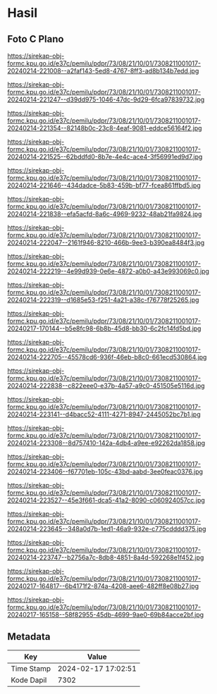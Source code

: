 # Hasil

## Foto C Plano

https://sirekap-obj-formc.kpu.go.id/e37c/pemilu/pdpr/73/08/21/10/01/7308211001017-20240214-221008--a2faf143-5ed8-4767-8ff3-ad8b134b7edd.jpg

https://sirekap-obj-formc.kpu.go.id/e37c/pemilu/pdpr/73/08/21/10/01/7308211001017-20240214-221247--d39dd975-1046-47dc-9d29-6fca97839732.jpg

https://sirekap-obj-formc.kpu.go.id/e37c/pemilu/pdpr/73/08/21/10/01/7308211001017-20240214-221354--82148b0c-23c8-4eaf-9081-eddce56164f2.jpg

https://sirekap-obj-formc.kpu.go.id/e37c/pemilu/pdpr/73/08/21/10/01/7308211001017-20240214-221525--62bddfd0-8b7e-4e4c-ace4-3f56991ed9d7.jpg

https://sirekap-obj-formc.kpu.go.id/e37c/pemilu/pdpr/73/08/21/10/01/7308211001017-20240214-221646--434dadce-5b83-459b-bf77-fcea861ffbd5.jpg

https://sirekap-obj-formc.kpu.go.id/e37c/pemilu/pdpr/73/08/21/10/01/7308211001017-20240214-221838--efa5acfd-8a6c-4969-9232-48ab21fa9824.jpg

https://sirekap-obj-formc.kpu.go.id/e37c/pemilu/pdpr/73/08/21/10/01/7308211001017-20240214-222047--2161f946-8210-466b-9ee3-b390ea8484f3.jpg

https://sirekap-obj-formc.kpu.go.id/e37c/pemilu/pdpr/73/08/21/10/01/7308211001017-20240214-222219--4e99d939-0e6e-4872-a0b0-a43e993069c0.jpg

https://sirekap-obj-formc.kpu.go.id/e37c/pemilu/pdpr/73/08/21/10/01/7308211001017-20240214-222319--d1685e53-f251-4a21-a38c-f76778f25265.jpg

https://sirekap-obj-formc.kpu.go.id/e37c/pemilu/pdpr/73/08/21/10/01/7308211001017-20240217-170144--b5e8fc98-6b8b-45d8-bb30-6c2fc14fd5bd.jpg

https://sirekap-obj-formc.kpu.go.id/e37c/pemilu/pdpr/73/08/21/10/01/7308211001017-20240214-222705--45578cd6-936f-46eb-b8c0-661ecd530864.jpg

https://sirekap-obj-formc.kpu.go.id/e37c/pemilu/pdpr/73/08/21/10/01/7308211001017-20240214-222838--c822eee0-e37b-4a57-a9c0-451505e5116d.jpg

https://sirekap-obj-formc.kpu.go.id/e37c/pemilu/pdpr/73/08/21/10/01/7308211001017-20240214-223141--d4bacc52-4111-4271-8947-2445052bc7b1.jpg

https://sirekap-obj-formc.kpu.go.id/e37c/pemilu/pdpr/73/08/21/10/01/7308211001017-20240214-223308--8d757410-142a-4db4-a9ee-e92262da1858.jpg

https://sirekap-obj-formc.kpu.go.id/e37c/pemilu/pdpr/73/08/21/10/01/7308211001017-20240214-223406--f67701eb-105c-43bd-aabd-3ee0feac0376.jpg

https://sirekap-obj-formc.kpu.go.id/e37c/pemilu/pdpr/73/08/21/10/01/7308211001017-20240214-223527--45e3f661-dca5-41a2-8090-c060924057cc.jpg

https://sirekap-obj-formc.kpu.go.id/e37c/pemilu/pdpr/73/08/21/10/01/7308211001017-20240214-223645--348a0d7b-1ed1-46a9-932e-c775cdddd375.jpg

https://sirekap-obj-formc.kpu.go.id/e37c/pemilu/pdpr/73/08/21/10/01/7308211001017-20240214-223747--b2756a7c-8db8-4851-8a4d-592268e1f452.jpg

https://sirekap-obj-formc.kpu.go.id/e37c/pemilu/pdpr/73/08/21/10/01/7308211001017-20240217-164817--6b4171f2-874a-4208-aee6-482ff8e08b27.jpg

https://sirekap-obj-formc.kpu.go.id/e37c/pemilu/pdpr/73/08/21/10/01/7308211001017-20240217-165158--58f82955-45db-4699-9ae0-69b84acce2bf.jpg


## Metadata

| Key        | Value               |
| ---------- | ------------------- |
| Time Stamp | 2024-02-17 17:02:51 |
| Kode Dapil | 7302                |



